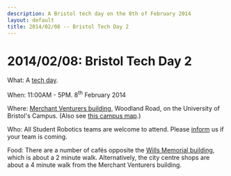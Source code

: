 ```yaml
---
description: A Bristol tech day on the 8th of February 2014
layout: default
title: 2014/02/08 -- Bristol Tech Day 2
---
```

2014/02/08: Bristol Tech Day 2
==================================

What: A [tech day](/events/tech_days).

When: 11:00AM - 5PM. 8<sup>th</sup> February 2014

Where: [Merchant Venturers building](http://www.bristol.ac.uk/conferences-hospitality/conferences/precinct/merchant/),
   Woodland Road, on the University of Bristol's Campus.
  (Also see [this campus map](http://www.bris.ac.uk/media-library/sites/maps/migrated/documents/precinct-key.pdf).)

Who: All Student Robotics teams are welcome to attend.
  Please [inform](/about/contactus) us if your team is coming.

Food: There are a number of cafés opposite the [Wills Memorial building](http://www.bristol.ac.uk/conferences-hospitality/conferences/precinct/willsmemorial), which is about a 2 minute walk.
  Alternatively, the city centre shops are about a 4 minute walk from the Merchant Venturers building.
